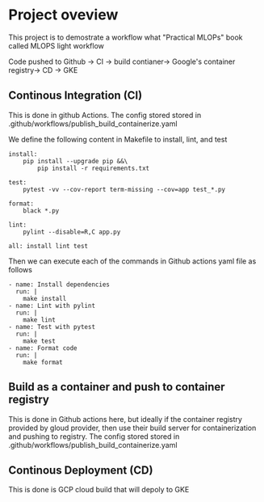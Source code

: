 

# Project oveview

This project is to demostrate a workflow what "Practical MLOPs" book called MLOPS light workflow

Code pushed to Github -> CI -> build contianer-> Google's container registry-> CD -> GKE


## Continous Integration (CI)

This is done in github Actions. The config stored stored in .github/workflows/publish_build_containerize.yaml

We define the following content in Makefile to install, lint, and test

```
install:
	pip install --upgrade pip &&\
		pip install -r requirements.txt

test:
	pytest -vv --cov-report term-missing --cov=app test_*.py

format:
	black *.py

lint:
	pylint --disable=R,C app.py 

all: install lint test
```

Then we can execute each of the commands in Github actions yaml file as follows

```
- name: Install dependencies
  run: |
    make install
- name: Lint with pylint
  run: |
    make lint
- name: Test with pytest
  run: |
    make test
- name: Format code
  run: |
    make format

```


## Build as a container and push to container registry

This is done in Github actions here, but ideally if the container registry provided by gloud provider, then use their build server for containerization and pushing to registry. The config stored stored in .github/workflows/publish_build_containerize.yaml

## Continous Deployment (CD)

This is done is GCP cloud build that will depoly to GKE
